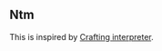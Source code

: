 ## Ntm


This is inspired by [Crafting interpreter](https://www.craftinginterpreters.com/index.html).
